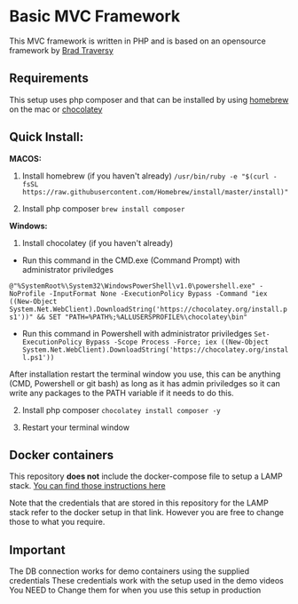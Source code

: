 # Basic MVC Framework 

This MVC framework is written in PHP and is based on an opensource framework by [Brad Traversy](http://traversymedia.com) 

## Requirements

This setup uses php composer and that can be installed by using [homebrew](https://brew.sh) on the mac or [chocolatey](https://chocolatey.org)

## Quick Install:

**MACOS:**

1. Install homebrew (if you haven't already)
`/usr/bin/ruby -e "$(curl -fsSL https://raw.githubusercontent.com/Homebrew/install/master/install)"`

2. Install php composer
`brew install composer`

**Windows:**

1. Install chocolatey (if you haven't already)

* Run this command in the CMD.exe (Command Prompt) with administrator priviledges

`@"%SystemRoot%\System32\WindowsPowerShell\v1.0\powershell.exe" -NoProfile -InputFormat None -ExecutionPolicy Bypass -Command "iex ((New-Object System.Net.WebClient).DownloadString('https://chocolatey.org/install.ps1'))" && SET "PATH=%PATH%;%ALLUSERSPROFILE%\chocolatey\bin"`

* Run this command in Powershell with administrator priviledges
`Set-ExecutionPolicy Bypass -Scope Process -Force; iex ((New-Object System.Net.WebClient).DownloadString('https://chocolatey.org/install.ps1'))`

After installation restart the terminal window you use, this can be anything (CMD, Powershell or git bash) as long as it has admin priviledges so it can write any packages to the PATH variable if it needs to do this.

2. Install php composer
`chocolatey install composer -y`

3. Restart your terminal window

## Docker containers

This repository **does not** include the docker-compose file to setup a LAMP stack. [You can find those instructions here](https://github.com/to-jk11/php-container-kit/blob/master/docs/install.md) 

Note that the credentials that are stored in this repository for the LAMP stack refer to the docker setup in that link. However you are free to change those to what you require.

## Important

The DB connection works for demo containers using the supplied credentials
These credentials work with the setup used in the demo videos
You NEED to Change them for when you use this setup in production